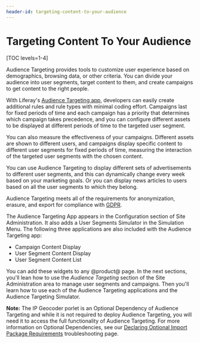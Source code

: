 ```yaml
---
header-id: targeting-content-to-your-audience
---
```


# Targeting Content To Your Audience

[TOC levels=1-4]

Audience Targeting provides tools to customize user experience based on 
demographics, browsing data, or other criteria. You can divide your audience 
into user segments, target content to them, and create campaigns to get content
to the right people. 

With Liferay's [Audience Targeting app](http://www.liferay.com/marketplace),
developers can easily create additional rules and rule types with minimal
coding effort. Campaigns last for fixed periods of time and each campaign has
a priority that determines which campaign takes precedence, and you can
configure different assets to be displayed at different periods of time to the
targeted user segment.

You can also measure the effectiveness of your campaigns. Different assets are
shown to different users, and campaigns display specific content to different
user segments for fixed periods of time, measuring the interaction of the
targeted user segments with the chosen content.

You can use Audience Targeting to display different sets of advertisements to
different user segments, and this can dynamically change every week based on
your marketing goals. Or you can display news articles to users based on all
the user segments to which they belong. 

Audience Targeting meets all of the requirements for anonymization, erasure,
and export for compliance with [GDPR](/docs/7-1/user/-/knowledge_base/u/managing-user-data).
 
The Audience Targeting App appears in the Configuration section of Site
Administration. It also adds a User Segments Simulator in the Simulation
Menu. The following three applications are also included with the Audience
Targeting app:

- Campaign Content Display
- User Segment Content Display
- User Segment Content List

You can add these widgets to any @product@ page. In the next sections, you'll
lean how to use the *Audience Targeting* section of the Site Administration
area to manage user segments and campaigns. Then you'll learn how to use each
of the Audience Targeting applications and the Audience Targeting Simulator.

**Note:** The IP Geocoder porlet is an Optional Dependency of Audience Targeting
and while it is not required to deploy Audience Targeting, you will need it to
access the full functionality of Audience Targeting. For more information on
Optional Dependencies, see our
[Declaring Optional Import Package Requirements](/docs/7-1/tutorials/-/knowledge_base/t/declaring-optional-import-package-requirements) troubleshooting page.

